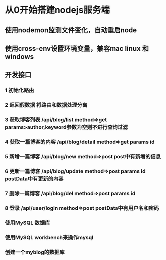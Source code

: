 # 从0开始搭建nodejs服务端

## 使用nodemon监测文件变化，自动重启node

## 使用cross-env设置环境变量，兼容mac linux 和 windows

## 开发接口
### 1 初始化路由
### 2 返回假数据 将路由和数据处理分离
### 3 获取博客列表 /api/blog/list method=>get params>author,keyword参数为空则不进行查询过滤
### 4 获取一篇博客的内容 /api/blog/detail method=>get params id
### 5 新增一篇博客 /api/blog/new method=>post post中有新增的信息
### 6 更新一篇博客 /api/blog/update method=>post params id postData中有更新的内容
### 7 删除一篇博客 /api/blog/del method=>post params id 
### 8 登录 /api/user/login method=>post postData中有用户名和密码

### 使用MySQL 数据库
### 使用MySQL workbench来操作mysql
### 创建一个myblog的数据库

